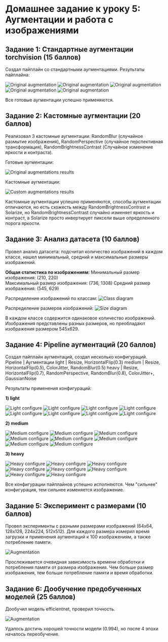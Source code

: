 # Домашнее задание к уроку 5: Аугментации и работа с изображениями

## Задание 1: Стандартные аугментации torchvision (15 баллов)
Создал пайплайн со стандартными аугментациями. 
Результаты пайплайна:

![Original augmentation](https://github.com/4pokodav/lesson_5/raw/main/results/pipeline_label0_img0.png)
![Original augmentation](https://github.com/4pokodav/lesson_5/raw/main/results/pipeline_label1_img1.png)
![Original augmentation](https://github.com/4pokodav/lesson_5/raw/main/results/pipeline_label2_img2.png)
![Original augmentation](https://github.com/4pokodav/lesson_5/raw/main/results/pipeline_label3_img3.png)
![Original augmentation](https://github.com/4pokodav/lesson_5/raw/main/results/pipeline_label4_img4.png)

Все готовые аугментации успешно применяются.

## Задание 2: Кастомные аугментации (20 баллов)
Реализовал 3 кастомные аугментации: RandomBlur (случайное размытие изображения), RandomPerspective (случайное перспективная трансформация), RandomBrightnessContrast (Случайное изменение яркости и контраста).

Готовые аугментации:

![Original augmentations results](https://github.com/4pokodav/lesson_5/raw/main/results/original_augs.png)

Кастомные аугментации:

![Custom augmentations results](https://github.com/4pokodav/lesson_5/raw/main/results/custom_augs.png)

Кастомные аугментации успешно применяются, способы аугментации отличаются, но есть схожесть между RandomBrightnessContrast и Solarize, но RandomBrightnessContrast случайно изменяет яркость и контраст, а Solarize просто инвертирует пиксели выше определенного порога яркости.

## Задание 3: Анализ датасета (10 баллов)
Провел анализ датасета: подсчитал количество изображений в каждом классе, нашел минимальный, средний и максимальные размеры изображений.

**Общая статистика по изображениям:**
Минимальный размер изображения: (210, 220)  
Максимальный размер изображения: (736, 1308)
Средний размер изображения: (545, 629)

Распределение изображений по классам:
![Class diagram](https://github.com/4pokodav/lesson_5/raw/main/results/class_diagram_all.png)

Распределение размеров изображений:
![Size diagram](https://github.com/4pokodav/lesson_5/raw/main/results/size_diagram_all.png)

В каждом классе содержится одинаковое количество изображений. Изображения представлены разных размеров, но преобладают изображения размером 545x629.

## Задание 4: Pipeline аугментаций (20 баллов)

Создал пайплайн аугментаций, создал несколько конфигураций.
Pipeline |  Аугментации
light    |	Resize, HorizontalFlip(0.3)
medium   |	Resize, HorizontalFlip(0.5), ColorJitter, RandomBlur(0.5)
heavy    |	Resize, HorizontalFlip(0.7), RandomPerspective, RandomBlur(0.8), ColorJitter+, GaussianNoise

Результаты применения конфигураций:

**1) light**

![Light configure](https://github.com/4pokodav/lesson_5/raw/main/output_augmented/light/Гароу/aug_0.png) 
![Light configure](https://github.com/4pokodav/lesson_5/raw/main/output_augmented/light/Гароу/aug_1.png) 
![Light configure](https://github.com/4pokodav/lesson_5/raw/main/output_augmented/light/Гароу/aug_2.png)
![Light configure](https://github.com/4pokodav/lesson_5/raw/main/output_augmented/light/Гароу/aug_5.png)
![Light configure](https://github.com/4pokodav/lesson_5/raw/main/output_augmented/light/Генос/aug_30.png) 
![Light configure](https://github.com/4pokodav/lesson_5/raw/main/output_augmented/light/Генос/aug_31.png) 
![Light configure](https://github.com/4pokodav/lesson_5/raw/main/output_augmented/light/Генос/aug_32.png)
![Light configure](https://github.com/4pokodav/lesson_5/raw/main/output_augmented/light/Генос/aug_35.png)


**2) medium**

![Medium configure](https://github.com/4pokodav/lesson_5/raw/main/output_augmented/medium/Гароу/aug_0.png) 
![Medium configure](https://github.com/4pokodav/lesson_5/raw/main/output_augmented/medium/Гароу/aug_1.png) 
![Medium configure](https://github.com/4pokodav/lesson_5/raw/main/output_augmented/medium/Гароу/aug_2.png)
![Medium configure](https://github.com/4pokodav/lesson_5/raw/main/output_augmented/medium/Гароу/aug_5.png)
![Medium configure](https://github.com/4pokodav/lesson_5/raw/main/output_augmented/medium/Генос/aug_30.png) 
![Medium configure](https://github.com/4pokodav/lesson_5/raw/main/output_augmented/medium/Генос/aug_31.png) 
![Medium configure](https://github.com/4pokodav/lesson_5/raw/main/output_augmented/medium/Генос/aug_32.png)
![Medium configure](https://github.com/4pokodav/lesson_5/raw/main/output_augmented/medium/Генос/aug_35.png)


**3) heavy**

![Heavy configure](https://github.com/4pokodav/lesson_5/raw/main/output_augmented/heavy/Гароу/aug_0.png) 
![Heavy configure](https://github.com/4pokodav/lesson_5/raw/main/output_augmented/heavy/Гароу/aug_1.png) 
![Heavy configure](https://github.com/4pokodav/lesson_5/raw/main/output_augmented/heavy/Гароу/aug_2.png)
![Heavy configure](https://github.com/4pokodav/lesson_5/raw/main/output_augmented/heavy/Гароу/aug_5.png)
![Heavy configure](https://github.com/4pokodav/lesson_5/raw/main/output_augmented/heavy/Генос/aug_30.png) 
![Heavy configure](https://github.com/4pokodav/lesson_5/raw/main/output_augmented/heavy/Генос/aug_31.png) 
![Heavy configure](https://github.com/4pokodav/lesson_5/raw/main/output_augmented/heavy/Генос/aug_32.png)
![Heavy configure](https://github.com/4pokodav/lesson_5/raw/main/output_augmented/heavy/Генос/aug_35.png)


Все конфигурации пайплайнов успешно исполняются. Чем "сильнее" конфигурация, тем сильнее изменяется изображение.

## Задание 5: Эксперимент с размерами (10 баллов)

Провел эксперименты с разными размерами изображений (64x64, 128x128, 224x224, 512x512). Для каждого размера измерил время загрузки и применения аугментаций к 100 изображениям, а также потребление памяти.

![Augmentation](https://github.com/4pokodav/lesson_5/raw/main/results/size_vs_time_memory.png)

Прослеживается очевидная зависимость времени обработки и потребления памяти от размера изображения. Чем больше размер изображения, тем больше потребление памяти и время обработки.

## Задание 6: Дообучение предобученных моделей (25 баллов)

Дообучил модель efficientnet, проверил точность.

![Augmentation](https://github.com/4pokodav/lesson_5/raw/main/results/training_plot.png)

Удалось достичь хорошей точности модели (0.994), но после 4 эпохи началось переобучение.
